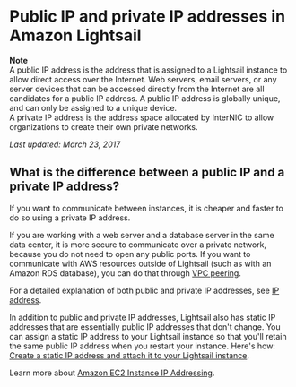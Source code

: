 # Public IP and private IP addresses in Amazon Lightsail<a name="understanding-public-ip-and-private-ip-addresses-in-amazon-lightsail"></a>

**Note**  
A public IP address is the address that is assigned to a Lightsail instance to allow direct access over the Internet\. Web servers, email servers, or any server devices that can be accessed directly from the Internet are all candidates for a public IP address\. A public IP address is globally unique, and can only be assigned to a unique device\.  
A private IP address is the address space allocated by InterNIC to allow organizations to create their own private networks\.

 *Last updated: March 23, 2017* 

## What is the difference between a public IP and a private IP address?<a name="public-ip-addresses-how-different-from-private-ip"></a>

If you want to communicate between instances, it is cheaper and faster to do so using a private IP address\.

If you are working with a web server and a database server in the same data center, it is more secure to communicate over a private network, because you do not need to open any public ports\. If you want to communicate with AWS resources outside of Lightsail \(such as with an Amazon RDS database\), you can do that through [VPC peering](lightsail-how-to-set-up-vpc-peering-with-aws-resources.md)\.

For a detailed explanation of both public and private IP addresses, see [IP address](https://en.wikipedia.org/wiki/IP_address)\.

In addition to public and private IP addresses, Lightsail also has static IP addresses that are essentially public IP addresses that don't change\. You can assign a static IP address to your Lightsail instance so that you'll retain the same public IP address when you restart your instance\. Here's how: [Create a static IP address and attach it to your Lightsail instance](lightsail-create-static-ip.md)\.

Learn more about [Amazon EC2 Instance IP Addressing](http://docs.aws.amazon.com/AWSEC2/latest/UserGuide/using-instance-addressing.html)\.